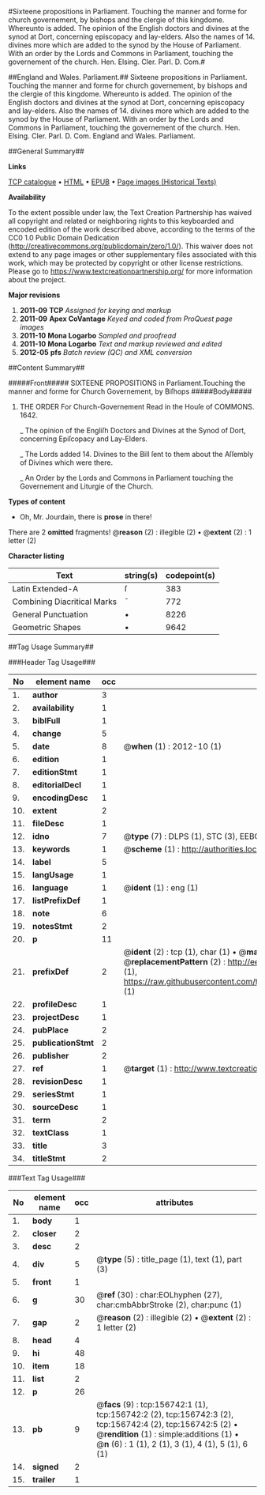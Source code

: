 #Sixteene propositions in Parliament. Touching the manner and forme for church governement, by bishops and the clergie of this kingdome. Whereunto is added. The opinion of the English doctors and divines at the synod at Dort, concerning episcopacy and lay-elders. Also the names of 14. divines more which are added to the synod by the House of Parliament. With an order by the Lords and Commons in Parliament, touching the governement of the church. Hen. Elsing. Cler. Parl. D. Com.#

##England and Wales. Parliament.##
Sixteene propositions in Parliament. Touching the manner and forme for church governement, by bishops and the clergie of this kingdome. Whereunto is added. The opinion of the English doctors and divines at the synod at Dort, concerning episcopacy and lay-elders. Also the names of 14. divines more which are added to the synod by the House of Parliament. With an order by the Lords and Commons in Parliament, touching the governement of the church. Hen. Elsing. Cler. Parl. D. Com.
England and Wales. Parliament.

##General Summary##

**Links**

[TCP catalogue](http://www.ota.ox.ac.uk/tcp/)  • 
[HTML](http://tei.it.ox.ac.uk/tcp/Texts-HTML/free/A83/A83495.html)  • 
[EPUB](http://tei.it.ox.ac.uk/tcp/Texts-EPUB/free/A83/A83495.epub) • 
[Page images (Historical Texts)](https://historicaltexts.jisc.ac.uk/eebo-99864446e)

**Availability**

To the extent possible under law, the Text Creation Partnership has waived all copyright and related or neighboring rights to this keyboarded and encoded edition of the work described above, according to the terms of the CC0 1.0 Public Domain Dedication (http://creativecommons.org/publicdomain/zero/1.0/). This waiver does not extend to any page images or other supplementary files associated with this work, which may be protected by copyright or other license restrictions. Please go to https://www.textcreationpartnership.org/ for more information about the project.

**Major revisions**

1. __2011-09__ __TCP__ *Assigned for keying and markup*
1. __2011-09__ __Apex CoVantage__ *Keyed and coded from ProQuest page images*
1. __2011-10__ __Mona Logarbo__ *Sampled and proofread*
1. __2011-10__ __Mona Logarbo__ *Text and markup reviewed and edited*
1. __2012-05__ __pfs__ *Batch review (QC) and XML conversion*

##Content Summary##

#####Front#####
SIXTEENE PROPOSITIONS in Parliament.Touching the manner and forme for Church Governement, by Biſhops
#####Body#####

1. THE ORDER For Church-Governement Read in the Houſe of COMMONS. 1642.

    _ The opinion of the Engliſh Doctors and Divines at the Synod of Dort, concerning Epiſcopacy and Lay-Elders.

    _ The Lords added 14. Divines to the Bill ſent to them about the Aſſembly of Divines which were there.

    _ An Order by the Lords and Commons in Parliament touching the Governement and Liturgie of the Church.

**Types of content**

  * Oh, Mr. Jourdain, there is **prose** in there!

There are 2 **omitted** fragments! 
 @__reason__ (2) : illegible (2)  •  @__extent__ (2) : 1 letter (2)

**Character listing**


|Text|string(s)|codepoint(s)|
|---|---|---|
|Latin Extended-A|ſ|383|
|Combining             Diacritical Marks|̄|772|
|General Punctuation|•|8226|
|Geometric Shapes|▪|9642|

##Tag Usage Summary##

###Header Tag Usage###

|No|element name|occ|attributes|
|---|---|---|---|
|1.|__author__|3||
|2.|__availability__|1||
|3.|__biblFull__|1||
|4.|__change__|5||
|5.|__date__|8| @__when__ (1) : 2012-10 (1)|
|6.|__edition__|1||
|7.|__editionStmt__|1||
|8.|__editorialDecl__|1||
|9.|__encodingDesc__|1||
|10.|__extent__|2||
|11.|__fileDesc__|1||
|12.|__idno__|7| @__type__ (7) : DLPS (1), STC (3), EEBO-CITATION (1), PROQUEST (1), VID (1)|
|13.|__keywords__|1| @__scheme__ (1) : http://authorities.loc.gov/ (1)|
|14.|__label__|5||
|15.|__langUsage__|1||
|16.|__language__|1| @__ident__ (1) : eng (1)|
|17.|__listPrefixDef__|1||
|18.|__note__|6||
|19.|__notesStmt__|2||
|20.|__p__|11||
|21.|__prefixDef__|2| @__ident__ (2) : tcp (1), char (1)  •  @__matchPattern__ (2) : ([0-9\-]+):([0-9IVX]+) (1), (.+) (1)  •  @__replacementPattern__ (2) : http://eebo.chadwyck.com/downloadtiff?vid=$1&page=$2 (1), https://raw.githubusercontent.com/textcreationpartnership/Texts/master/tcpchars.xml#$1 (1)|
|22.|__profileDesc__|1||
|23.|__projectDesc__|1||
|24.|__pubPlace__|2||
|25.|__publicationStmt__|2||
|26.|__publisher__|2||
|27.|__ref__|1| @__target__ (1) : http://www.textcreationpartnership.org/docs/. (1)|
|28.|__revisionDesc__|1||
|29.|__seriesStmt__|1||
|30.|__sourceDesc__|1||
|31.|__term__|2||
|32.|__textClass__|1||
|33.|__title__|3||
|34.|__titleStmt__|2||


###Text Tag Usage###

|No|element name|occ|attributes|
|---|---|---|---|
|1.|__body__|1||
|2.|__closer__|2||
|3.|__desc__|2||
|4.|__div__|5| @__type__ (5) : title_page (1), text (1), part (3)|
|5.|__front__|1||
|6.|__g__|30| @__ref__ (30) : char:EOLhyphen (27), char:cmbAbbrStroke (2), char:punc (1)|
|7.|__gap__|2| @__reason__ (2) : illegible (2)  •  @__extent__ (2) : 1 letter (2)|
|8.|__head__|4||
|9.|__hi__|48||
|10.|__item__|18||
|11.|__list__|2||
|12.|__p__|26||
|13.|__pb__|9| @__facs__ (9) : tcp:156742:1 (1), tcp:156742:2 (2), tcp:156742:3 (2), tcp:156742:4 (2), tcp:156742:5 (2)  •  @__rendition__ (1) : simple:additions (1)  •  @__n__ (6) : 1 (1), 2 (1), 3 (1), 4 (1), 5 (1), 6 (1)|
|14.|__signed__|2||
|15.|__trailer__|1||
